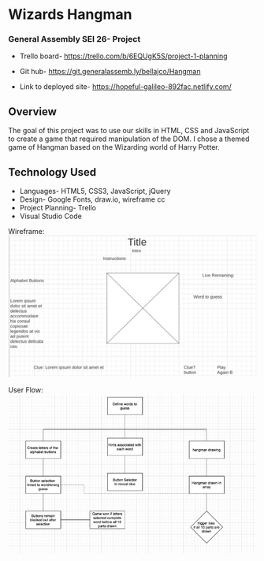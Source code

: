 # Wizards Hangman

### General Assembly SEI 26- Project

* Trello board- https://trello.com/b/6EQUgK5S/project-1-planning

* Git hub- https://git.generalassemb.ly/bellajco/Hangman

* Link to deployed site- https://hopeful-galileo-892fac.netlify.com/

## Overview

The goal of this project was to use our skills in HTML, CSS and JavaScript to create a game that required manipulation of the DOM. I chose a themed game of Hangman based on the Wizarding world of Harry Potter. 

## Technology Used

* Languages- HTML5, CSS3, JavaScript, jQuery
* Design- Google Fonts, draw.io, wireframe cc
* Project Planning- Trello
* Visual Studio Code

Wireframe:
![alt text](wireframe.jpg)

User Flow:
![alt text](userexp.jpg)
